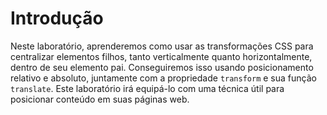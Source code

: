# Introdução

Neste laboratório, aprenderemos como usar as transformações CSS para centralizar elementos filhos, tanto verticalmente quanto horizontalmente, dentro de seu elemento pai. Conseguiremos isso usando posicionamento relativo e absoluto, juntamente com a propriedade `transform` e sua função `translate`. Este laboratório irá equipá-lo com uma técnica útil para posicionar conteúdo em suas páginas web.
